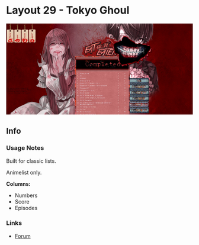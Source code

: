 # Layout 29 - Tokyo Ghoul

![](gallery/demo.jpg)

## Info

### Usage Notes

Built for classic lists.

Animelist only.

**Columns:**

- Numbers
- Score
- Episodes

### Links

- [Forum](https://myanimelist.net/forum/?topicid=1280229)